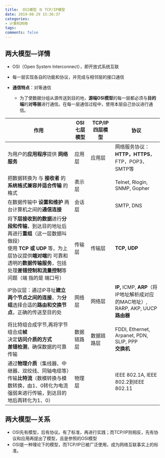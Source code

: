 ```yaml
---
title:  OSI模型 与 TCP/IP模型
date: 2019-08-29 15:36:37
categories:
- 计算机网络
tags:
comments: false
---
```


## 两大模型—详情

- OSI（Open System Interconnect），即开放式系统互联

- 每一层实现各自的功能和协议，并完成与相邻层的接口通信
- **通信特点**：对等通信      
  - 为了使数据分组从源传送到目的地，**源端OSI模型**的每一层都必须与**目的端**的**对等层**进行通信。在每一层通信过程中，使用本层自己协议进行通信。

| 作用                                                         | OSI七层模型 | TCP/IP四层模型 | 协议                                                         |
| ------------------------------------------------------------ | ----------- | -------------- | ------------------------------------------------------------ |
| 为用户的**应用程序**提供 **网络服务**                        | 应用层      | 应用层         | 网络服务协议：**HTTP，HTTPS**，FTP，POP3、SMTP等             |
| 把数据转换为 与 **接收者** 的 **系统格式兼容并适合传输** 的 格式 | 表示层      |                | Telnet, Rlogin, SNMP, Gopher                                 |
| 在数据传输中 **设置和维护** 两台计算机之间的**通信连接**     | 会话层      |                | SMTP, DNS                                                    |
| 将**下层接收到的数据**进行**分段和传输**，到达目的地址后再进行**重组**（这一层数据叫做段）<br />使用 **TCP 或 UDP** 等，为上层协议提供**端对端**的 可靠和透明的**数据传输服务**，包括处理**差错控制和流量控制**等问题（端 指的是 端口号） | 传输层      | 传输层         | **TCP, UDP**                                                 |
| IP协议层：通过IP寻址**建立两个节点之间的连接**，为**分组**选择合适的**路由和交换节点**，正确的传送至目的处 | 网络层      | 网络层         | **IP,** ICMP, **ARP**（将IP地址解析成对应的MAC地址）, RARP, AKP, UUCP<br />**路由器** |
| 将比特组合成字节,再将字节组合成**帧**<br />决定**访问介质的方式**<br />**差错检测**，确保数据的可靠传输 | 数据链路层  | 数据链路层     | FDDI, Ethernet, Arpanet, PDN, SLIP, PPP<br />**交换机**      |
| 通过**物理介质**（集线器、中继器、双绞线、同轴电缆等）传输**比特流**（数模转换与模数转换，由1、0转化为电流强弱来进行传输，到达目的地后再转化为1、0） | 物理层      |                | IEEE 802.1A, IEEE 802.2到IEEE 802.11                         |



## 两大模型—关系

- OSI先有模型，后有协议。有了标准，再进行实践；而TCP/IP则相反，先有协议和应用再提出了模型，且是参照的OSI模型
- OSI是一种理论下的模型，而TCP/IP已被广泛使用，成为网络互联事实上的标准。